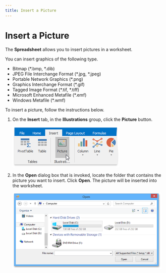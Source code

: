 ```yaml
---
title: Insert a Picture
---
```

# Insert a Picture
The **Spreadsheet** allows you to insert pictures in a worksheet.

You can insert graphics of the following type.
* Bitmap (*.bmp, *.dib)
* JPEG File Interchange Format (*.jpg, *.jpeg)
* Portable Network Graphics (*.png)
* Graphics Interchange Format (*.gif)
* Tagged Image Format (*.tif, *.tiff)
* Microsoft Enhanced Metafile (*.emf)
* Windows  Metafile (*.wmf)

To insert a picture, follow the instructions below.
1. On the **Insert** tab, in the **Illustrations** group, click the **Picture** button.
	
	![InsertPicture.png](../../../images/img21189.png)
2. In the **Open** dialog box that is invoked, locate the folder that contains the picture you want to insert. Click **Open**. The picture will be inserted into the worksheet.
	
	![OpenDialogBox.png](../../../images/img21190.png)